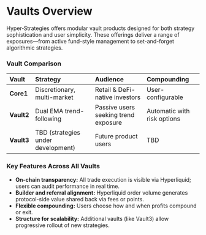# Vaults Overview

Hyper‑Strategies offers modular vault products designed for both strategy sophistication and user simplicity. These offerings deliver a range of exposures—from active fund-style management to set-and-forget algorithmic strategies.

### Vault Comparison
| Vault | Strategy | Audience | Compounding |
| :--- | :--- | :--- | :--- |
| **Core1** | Discretionary, multi-market | Retail & DeFi-native investors | User-configurable |
| **Vault2** | Dual EMA trend-following | Passive users seeking trend exposure| Automatic with risk options |
| **Vault3**| TBD (strategies under development)| Future product users | TBD |

### Key Features Across All Vaults
- **On-chain transparency:** All trade execution is visible via Hyperliquid; users can audit performance in real time.
- **Builder and referral alignment:** Hyperliquid order volume generates protocol-side value shared back via fees or points.
- **Flexible compounding:** Users choose how and when profits compound or exit.
- **Structure for scalability:** Additional vaults (like Vault3) allow progressive rollout of new strategies.